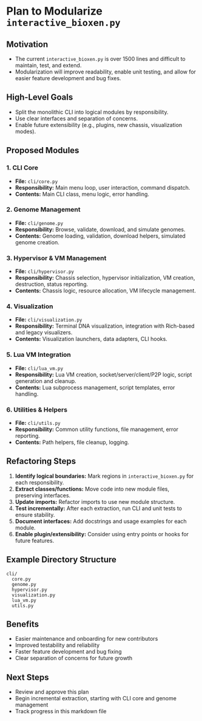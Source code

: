 # Plan to Modularize `interactive_bioxen.py`

## Motivation
- The current `interactive_bioxen.py` is over 1500 lines and difficult to maintain, test, and extend.
- Modularization will improve readability, enable unit testing, and allow for easier feature development and bug fixes.

## High-Level Goals
- Split the monolithic CLI into logical modules by responsibility.
- Use clear interfaces and separation of concerns.
- Enable future extensibility (e.g., plugins, new chassis, visualization modes).

## Proposed Modules

### 1. CLI Core
- **File:** `cli/core.py`
- **Responsibility:** Main menu loop, user interaction, command dispatch.
- **Contents:** Main CLI class, menu logic, error handling.

### 2. Genome Management
- **File:** `cli/genome.py`
- **Responsibility:** Browse, validate, download, and simulate genomes.
- **Contents:** Genome loading, validation, download helpers, simulated genome creation.

### 3. Hypervisor & VM Management
- **File:** `cli/hypervisor.py`
- **Responsibility:** Chassis selection, hypervisor initialization, VM creation, destruction, status reporting.
- **Contents:** Chassis logic, resource allocation, VM lifecycle management.

### 4. Visualization
- **File:** `cli/visualization.py`
- **Responsibility:** Terminal DNA visualization, integration with Rich-based and legacy visualizers.
- **Contents:** Visualization launchers, data adapters, CLI hooks.

### 5. Lua VM Integration
- **File:** `cli/lua_vm.py`
- **Responsibility:** Lua VM creation, socket/server/client/P2P logic, script generation and cleanup.
- **Contents:** Lua subprocess management, script templates, error handling.

### 6. Utilities & Helpers
- **File:** `cli/utils.py`
- **Responsibility:** Common utility functions, file management, error reporting.
- **Contents:** Path helpers, file cleanup, logging.

## Refactoring Steps
1. **Identify logical boundaries:** Mark regions in `interactive_bioxen.py` for each responsibility.
2. **Extract classes/functions:** Move code into new module files, preserving interfaces.
3. **Update imports:** Refactor imports to use new module structure.
4. **Test incrementally:** After each extraction, run CLI and unit tests to ensure stability.
5. **Document interfaces:** Add docstrings and usage examples for each module.
6. **Enable plugin/extensibility:** Consider using entry points or hooks for future features.

## Example Directory Structure
```
cli/
  core.py
  genome.py
  hypervisor.py
  visualization.py
  lua_vm.py
  utils.py
```

## Benefits
- Easier maintenance and onboarding for new contributors
- Improved testability and reliability
- Faster feature development and bug fixing
- Clear separation of concerns for future growth

## Next Steps
- Review and approve this plan
- Begin incremental extraction, starting with CLI core and genome management
- Track progress in this markdown file
